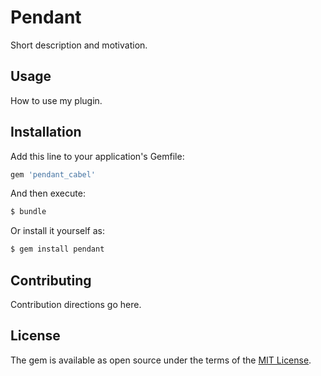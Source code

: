 # Pendant
Short description and motivation.

## Usage
How to use my plugin.

## Installation
Add this line to your application's Gemfile:

```ruby
gem 'pendant_cabel'
```

And then execute:
```bash
$ bundle
```

Or install it yourself as:
```bash
$ gem install pendant
```

## Contributing
Contribution directions go here.

## License
The gem is available as open source under the terms of the [MIT License](http://opensource.org/licenses/MIT).
